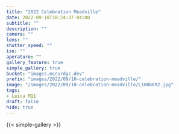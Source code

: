```yaml
---
title: "2022 Celebration Meadville"
date: 2022-09-10T18:24:37-04:00
subtitle: ""
description: ""
camera: ""
lens: ""
shutter_speed: ""
iso: ""
aperature: ""
gallery_feature: true
simple_gallery: true
bucket: "images.mccurdyc.dev"
prefix: "images/2022/09/10-celebration-meadville/"
image: "/images/2022/09/10-celebration-meadville/L1006892.jpg"
tags:
- Leica M11
draft: false
hide: true
---
```


{{< simple-gallery >}}
